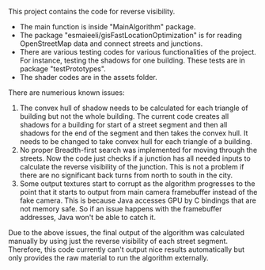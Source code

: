 This project contains the code for reverse visibility.
- The main function is inside "MainAlgorithm" package.
- The package "esmaieeli/gisFastLocationOptimization" is for reading OpenStreetMap data and connect streets and junctions.
- There are various testing codes for various functionalities of the project. For instance, testing the shadows for one building. These tests are in package "testPrototypes".
- The shader codes are in the assets folder.

There are numerious known issues:
1. The convex hull of shadow needs to be calculated for each triangle of building but not the whole building. The current code creates all shadows for a building for start of a street segment and then all shadows for the end of the segment and then takes the convex hull. It needs to be changed to take convex hull for each triangle of a building.
2. No proper Breadth-first search was implemented for moving through the streets. Now the code just checks if a junction has all needed inputs to calculate the reverse visibility of the junction. This is not a problem if there are no significant back turns from north to south in the city.
3. Some output textures start to corrupt as the algorithm progresses to the point that it starts to output from main camera framebuffer instead of the fake camera. This is because Java accesses GPU by C bindings that are not memory safe. So if an issue happens with the framebuffer addresses, Java won't be able to catch it.

Due to the above issues, the final output of the algorithm was calculated manually by using just the reverse visibility of each street segment. Therefore, this code currently can't output nice results automatically but only provides the raw material to run the algorithm externally.
